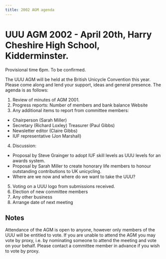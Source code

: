 ```yaml
---
title: 2002 AGM agenda
---
```


# UUU AGM 2002 - April 20th, Harry Cheshire High School, Kidderminster.

Provisional time 6pm. To be confirmed.

The UUU AGM will be held at the British Unicycle Convention this year. Please come along and lend your support, ideas and general presence. The agenda is as follows:

1. Review of minutes of AGM 2001.
2. Progress reports: Number of members and bank balance Website
3. Any additional items to report from committee members:
  * Chairperson (Sarah Miller)
  * Secretary (Richard Loxley) Treasurer (Paul Gibbs)
  * Newsletter editor (Claire Gibbs)
  * IUF representative (Jon Marshall)
4. Discussion:
  * Proposal by Steve Grainger to adopt IUF skill levels as UUU levels for an awards system.
  * Proposal by Sarah Miller to create honorary life members to honour outstanding contributions to UK unicycling.
  * Where are we now and where do we want to take the UUU?
5. Voting on a UUU logo from submissions received.
6. Election of new committee members
7. Any other business
8. Arrange date of next meeting

## Notes

Attendance of the AGM is open to anyone, however only members of the UUU will
be entitled to vote.  If you are unable to attend the AGM you may vote by
proxy, i.e. by nominating someone to attend the meeting and vote on your
behalf. Please contact a committee member in advance if you wish to vote by
proxy.
